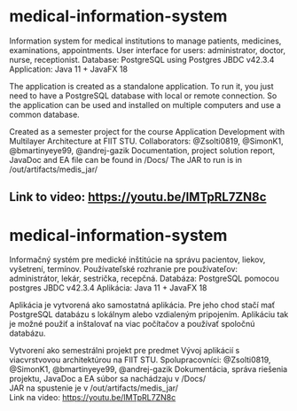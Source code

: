 # medical-information-system
Information system for medical institutions to manage patients, medicines, examinations, appointments. User interface for users: administrator, doctor, nurse, receptionist. Database: PostgreSQL using Postgres JBDC v42.3.4 Application: Java 11 + JavaFX 18

The application is created as a standalone application. To run it, you just need to have a PostgreSQL database with local or remote connection. So the application can be used and installed on multiple computers and use a common database.

Created as a semester project for the course Application Development with Multilayer Architecture at FIIT STU. Collaborators: @Zsolti0819, @SimonK1, @bmartinyeye99, @andrej-gazik Documentation, project solution report, JavaDoc and EA file can be found in /Docs/
The JAR to run is in /out/artifacts/medis_jar/

Link to video: https://youtu.be/IMTpRL7ZN8c
-----------------------------------------------------------------------------------

# medical-information-system
Informačný systém pre medické inštitúcie na správu pacientov, liekov, vyšetrení, termínov.
Používateľské rozhranie pre používateľov: administrátor, lekár, sestrička, recepčná.
Databáza: PostgreSQL pomocou postgres JBDC v42.3.4
Aplikácia: Java 11 + JavaFX 18

Aplikácia je vytvorená ako samostatná aplikácia. Pre jeho chod stačí mať PostgreSQL databázu s lokálnym alebo vzdialeným pripojením.
Aplikáciu tak je možné použiť a inštalovať na viac počítačov a používať spoločnú databázu.

Vytvorení ako semestrálni projekt pre predmet Vývoj aplikácií s viacvrstvovou architektúrou na FIIT STU.
Spolupracovníci: @Zsolti0819, @SimonK1, @bmartinyeye99, @andrej-gazik
Dokumentácia, správa riešenia projektu, JavaDoc a EA súbor sa nachádzaju v /Docs/ \
JAR na spustenie je v /out/artifacts/medis_jar/ \
Link na video: https://youtu.be/IMTpRL7ZN8c
